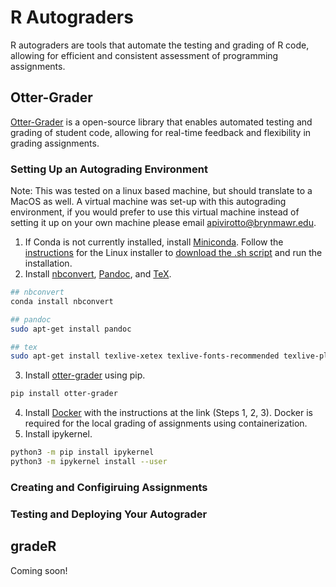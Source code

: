 # R Autograders
R autograders are tools that automate the testing and grading of R code, allowing for efficient and consistent assessment of programming assignments.

## Otter-Grader
[Otter-Grader](https://otter-grader.readthedocs.io/en/latest/index.html#) is a open-source library that enables automated testing and grading of student code, allowing for real-time feedback and flexibility in grading assignments. 

### Setting Up an Autograding Environment
Note: This was tested on a linux based machine, but should translate to a MacOS as well.  A virtual machine was set-up with this autograding environment, if you would prefer to use this virtual machine instead of setting it up on your own machine please email apivirotto@brynmawr.edu. 

1. If Conda is not currently installed, install [Miniconda](https://docs.anaconda.com/miniconda/miniconda-install/). Follow the [instructions](https://docs.anaconda.com/miniconda/miniconda-install/#installing-miniconda) for the Linux installer to [download the .sh script](https://docs.anaconda.com/miniconda/#miniconda-latest-installer-links) and run the installation. 
2. Install [nbconvert](https://nbconvert.readthedocs.io/en/latest/install.html#installing-nbconvert), [Pandoc](https://nbconvert.readthedocs.io/en/latest/install.html#installing-pandoc), and [TeX](https://nbconvert.readthedocs.io/en/latest/install.html#installing-tex).
```bash
## nbconvert
conda install nbconvert

## pandoc
sudo apt-get install pandoc

## tex
sudo apt-get install texlive-xetex texlive-fonts-recommended texlive-plain-generic
```
3. Install [otter-grader](https://otter-grader.readthedocs.io/en/latest/index.html#installation) using pip. 
```bash
pip install otter-grader
```
4. Install [Docker](https://docs.docker.com/engine/install/ubuntu/#install-using-the-repository) with the instructions at the link (Steps 1, 2, 3). Docker is required for the local grading of assignments using containerization. 
5. Install ipykernel. 
```bash
python3 -m pip install ipykernel
python3 -m ipykernel install --user
```

### Creating and Configiruing Assignments

### Testing and Deploying Your Autograder

## gradeR
Coming soon!